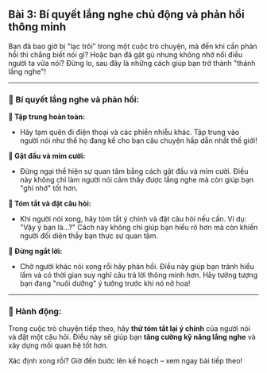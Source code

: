 ## Bài 3: Bí quyết lắng nghe chủ động và phản hồi thông minh

Bạn đã bao giờ bị "lạc trôi" trong một cuộc trò chuyện, mà đến khi cần phản hồi thì chẳng biết nói gì? Hoặc bạn đã gật gù nhưng không nhớ nổi điều người ta vừa nói? Đừng lo, sau đây là những cách giúp bạn trở thành "thánh lắng nghe"!

---

### 📌 Bí quyết lắng nghe và phản hồi:

**🔹 Tập trung hoàn toàn:**
- Hãy tạm quên đi điện thoại và các phiền nhiễu khác. Tập trung vào người nói như thể họ đang kể cho bạn câu chuyện hấp dẫn nhất thế giới!

**🔹 Gật đầu và mỉm cười:**
- Đừng ngại thể hiện sự quan tâm bằng cách gật đầu và mỉm cười. Điều này không chỉ làm người nói cảm thấy được lắng nghe mà còn giúp bạn "ghi nhớ" tốt hơn.

**🔹 Tóm tắt và đặt câu hỏi:**
- Khi người nói xong, hãy tóm tắt ý chính và đặt câu hỏi nếu cần. Ví dụ: "Vậy ý bạn là...?" Cách này không chỉ giúp bạn hiểu rõ hơn mà còn khiến người đối diện thấy bạn thực sự quan tâm.

**🔹 Đừng ngắt lời:**
- Chờ người khác nói xong rồi hãy phản hồi. Điều này giúp bạn tránh hiểu lầm và có thời gian suy nghĩ câu trả lời thông minh hơn. Hãy tưởng tượng bạn đang "nuôi dưỡng" ý tưởng trước khi nó nở hoa!

---

### 🚀 Hành động:

Trong cuộc trò chuyện tiếp theo, hãy **thử tóm tắt lại ý chính** của người nói và đặt một câu hỏi. Điều này sẽ giúp bạn **tăng cường kỹ năng lắng nghe** và xây dựng mối quan hệ tốt hơn.

Xác định xong rồi? Giờ đến bước lên kế hoạch – xem ngay bài tiếp theo!
